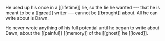 He used up his once in a [[lifetime]] lie, so the lie he wanted --- that he is meant to be a [[great]] writer --- cannot be [[brought]] about. All he can write about is Dawn.

He never wrote anything of his full potential until he began to write about Dawn, about the [[painful]] [[memory]] of the [[ghost]] he [[loved]].

